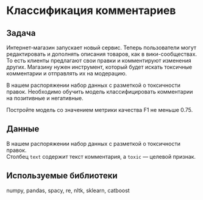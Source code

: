 # Классификация комментариев 

## Задача
Интернет-магазин запускает новый сервис. Теперь пользователи могут редактировать и дополнять описания товаров, как в вики-сообществах. То есть клиенты предлагают свои правки и комментируют изменения других. Магазину нужен инструмент, который будет искать токсичные комментарии и отправлять их на модерацию.

В нашем распоряжении набор данных с разметкой о токсичности правок.
Необходимо обучить модель классифицировать комментарии на позитивные и негативные.

Постройте модель со значением метрики качества F1 не меньше 0.75.

## Данные
В нашем распоряжении набор данных с разметкой о токсичности правок.  
Столбец `text` содержит текст комментария, а `toxic` — целевой признак.

## Используемые библиотеки
numpy, pandas, spacy, re, nltk, sklearn, catboost
